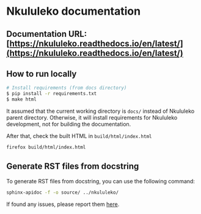 # Nkululeko documentation  

## Documentation URL: [https://nkululeko.readthedocs.io/en/latest/](https://nkululeko.readthedocs.io/en/latest/)

## How to run locally

```bash
# Install requirements (from docs directory)
$ pip install -r requirements.txt
$ make html
```

It assumed that the current working directory is `docs/` instead of Nkululeko
parent directory. Otherwise, it will install requirements for Nkululeko development,
not for building the documentation.

After that, check the built HTML in `build/html/index.html`

```bash
firefox build/html/index.html
```

## Generate RST files from docstring

To generate RST files from docstring, you can use the following command:

```bash
sphinx-apidoc -f -o source/ ../nkululeko/
```

If found any issues, please report them [here](https://github.com/felixbur/nkululeko/issues).
